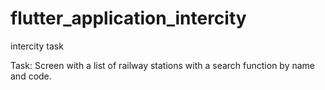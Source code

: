 # flutter_application_intercity
 intercity task

Task: Screen with a list of railway stations with a search function by name and code.
